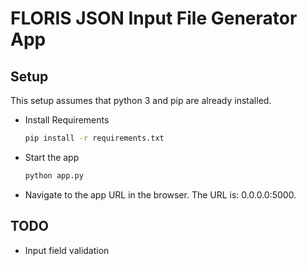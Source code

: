 # FLORIS JSON Input File Generator App

## Setup

This setup assumes that python 3 and pip are already installed. 

* Install Requirements
	```bash 
 	pip install -r requirements.txt
	```

* Start the app
	```bash
	python app.py
	```

* Navigate to the app URL in the browser.  The URL is: 0.0.0.0:5000.


## TODO

* Input field validation
